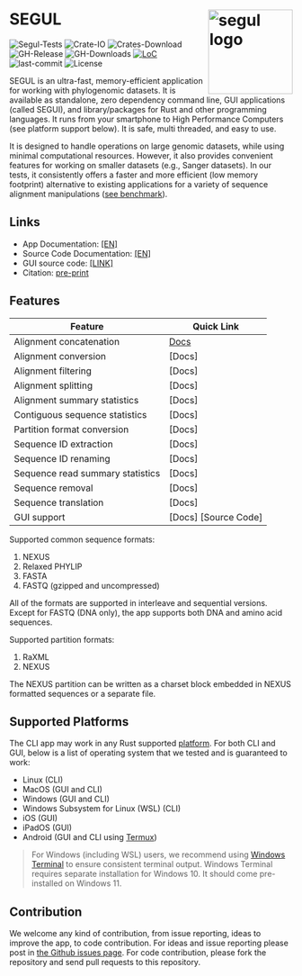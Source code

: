 # SEGUL <img src="https://raw.githubusercontent.com/hhandika/segui/main/assets/images/logo.png" alt="segul logo" align="right" width="150"/>

![Segul-Tests](https://github.com/hhandika/segul/workflows/Segul-Tests/badge.svg)
![Crate-IO](https://img.shields.io/crates/v/segul)
![Crates-Download](https://img.shields.io/crates/d/segul?color=orange&label=crates.io-downloads)
![GH-Release](https://img.shields.io/github/v/tag/hhandika/segul?label=gh-releases)
![GH-Downloads](https://img.shields.io/github/downloads/hhandika/segul/total?color=blue&label=gh-release-downloads)
[![LoC](https://tokei.rs/b1/github/hhandika/segul?category=code)](https://github.com/XAMPPRocky/tokei)
![last-commit](https://img.shields.io/github/last-commit/hhandika/segul)
![License](https://img.shields.io/github/license/hhandika/segul)

SEGUL is an ultra-fast, memory-efficient application for working with phylogenomic datasets. It is available as standalone, zero dependency command line, GUI applications (called SEGUI), and library/packages for Rust and other programming languages. It runs from your smartphone to High Performance Computers (see platform support below). It is safe, multi threaded, and easy to use.

It is designed to handle operations on large genomic datasets, while using minimal computational resources. However, it also provides convenient features for working on smaller datasets (e.g., Sanger datasets). In our tests, it consistently offers a faster and more efficient (low memory footprint) alternative to existing applications for a variety of sequence alignment manipulations ([see benchmark](https://github.com/hhandika/segul-bench)).

## Links

- App Documentation: [[EN]](https://docs.page/hhandika/segul-docs/)
- Source Code Documentation: [[EN]](https://docs.rs/segul/0.18.1/segul/)
- GUI source code: [[LINK]](https://github.com/hhandika/segui)
- Citation: [pre-print](https://doi.org/10.22541/au.165167823.30911834/v1)

## Features

| Feature                          | Quick Link                                               |
| -------------------------------- | -------------------------------------------------------- |
| Alignment concatenation          | [Docs](https://docs.page/hhandika/segul-docs/usage_concat) |
| Alignment conversion             | [Docs]                                                         |
| Alignment filtering              | [Docs]                                                         |
| Alignment splitting              | [Docs]                                                         |
| Alignment summary statistics     | [Docs]                                                         |
| Contiguous sequence statistics   | [Docs]                                                         |
| Partition format conversion      | [Docs]                                                         |
| Sequence ID extraction           | [Docs]                                                         |
| Sequence ID renaming             | [Docs]                                                         |
| Sequence read summary statistics | [Docs]                                                         |
| Sequence removal                 | [Docs]                                                         |
| Sequence translation             | [Docs]                                                         |
| GUI support                      | [Docs] [Source Code]                                                         |

Supported common sequence formats:

1. NEXUS
2. Relaxed PHYLIP
3. FASTA
4. FASTQ (gzipped and uncompressed)

All of the formats are supported in interleave and sequential versions. Except for FASTQ (DNA only), the app supports both DNA and amino acid sequences.

Supported partition formats:

1. RaXML
2. NEXUS

The NEXUS partition can be written as a charset block embedded in NEXUS formatted sequences or a separate file.

## Supported Platforms

The CLI app may work in any Rust supported [platform](https://doc.rust-lang.org/nightly/rustc/platform-support.html). For both CLI and GUI, below is a list of operating system that we tested and is guaranteed to work:

- Linux (CLI)
- MacOS (GUI and CLI)
- Windows (GUI and CLI)
- Windows Subsystem for Linux (WSL) (CLI)
- iOS (GUI)
- iPadOS (GUI)
- Android (GUI and CLI using [Termux](https://termux.com/))

> For Windows (including WSL) users, we recommend using [Windows Terminal](https://www.microsoft.com/en-us/p/windows-terminal/9n0dx20hk701#activetab=pivot:overviewtab) to ensure consistent terminal output. Windows Terminal requires separate installation for Windows 10. It should come pre-installed on Windows 11.

## Contribution

We welcome any kind of contribution, from issue reporting, ideas to improve the app, to code contribution. For ideas and issue reporting please post in [the Github issues page](https://github.com/hhandika/segul/issues). For code contribution, please fork the repository and send pull requests to this repository.
